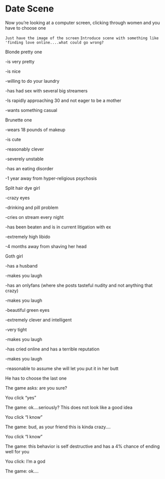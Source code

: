 # Date Scene

Now you’re looking at a computer screen, clicking through women and you have to choose one

`Just have the image of the screen`
`Introduce scene with something like 'finding love online....what could go wrong?`

Blonde pretty one

-is very pretty

-is nice

-willing to do your laundry

-has had sex with several big streamers

-Is rapidly approaching 30 and not eager to be a mother

-wants something casual

Brunette one

-wears 18 pounds of makeup

-is cute

-reasonably clever

-severely unstable

-has an eating disorder

-1 year away from hyper-religious psychosis

Split hair dye girl

-crazy eyes

-drinking and pill problem

-cries on stream every night

-has been beaten and is in current litigation with ex

-extremely high libido

-4 months away from shaving her head

Goth girl

-has a husband

-makes you laugh

-has an onlyfans (where she posts tasteful nudity and not anything that crazy)

-makes you laugh

-beautiful green eyes

-extremely clever and intelligent

-very tight

-makes you laugh

-has cried online and has a terrible reputation

-makes you laugh

-reasonable to assume she will let you put it in her butt

He has to choose the last one

The game asks: are you sure?

You click “yes”

The game: ok….seriously? This does not look like a good idea

You click “I know”

The game: bud, as your friend this is kinda crazy….

You click “I know”

The game: this behavior is self destructive and has a 4% chance of ending well for you

You click: I’m a god

The game: ok….
